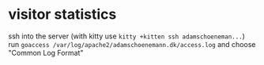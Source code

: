 # visitor statistics
ssh into the server (with kitty use `kitty +kitten ssh adamschoeneman...`)
run `goaccess /var/log/apache2/adamschoenemann.dk/access.log` and choose "Common Log Format"
